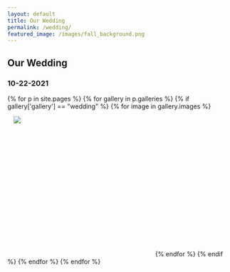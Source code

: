 ```yaml
---
layout: default
title: Our Wedding
permalink: /wedding/
featured_image: /images/fall_background.png
---
```

## Our Wedding

### 10-22-2021

<style>
.gallery-image-wrapper {
  height: 300px;
  width: 300px;
  display: inline-block;
  margin: 1em;
  position: relative;
}
.gallery-image {
  margin: auto;
  position: absolute;
  top: 0px;
  bottom: 0px;
  max-height: 100%;
  max-width: 100%;
}
</style>
<div class="gallery">
{% for p in site.pages %}
  {% for gallery in p.galleries %}
    {% if gallery['gallery'] == "wedding" %}
      {% for image in gallery.images %}
        <div class="gallery-image-wrapper">
          <a id="{{ image.name }}"></a>
          <a href="/{{ site.gallery.dir }}/{{ gallery['gallery'] }}/{{ image.src }}">
            <img class="gallery-image" src="/{{ site.gallery.dir }}/{{ gallery['gallery'] }}/thumbs/{{ image.src }}" />
          </a>
        </div>
      {% endfor %}
    {% endif %}
  {% endfor %}
{% endfor %}
</div>